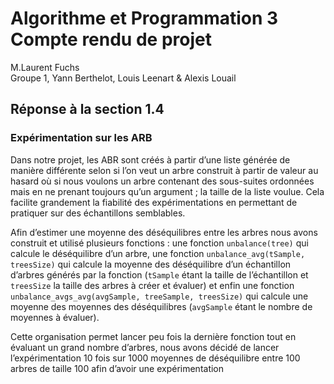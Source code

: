 # Algorithme et Programmation 3 </br> Compte rendu de projet

M.Laurent Fuchs</br>
Groupe 1, Yann Berthelot, Louis Leenart & Alexis Louail

## Réponse à la section 1.4

### Expérimentation sur les ARB

Dans notre projet, les ABR sont créés à partir d’une liste générée de manière différente selon si l’on veut un arbre construit à partir de valeur au hasard où si nous voulons un arbre contenant des sous-suites ordonnées mais en ne prenant toujours qu’un argument ; la taille de la liste voulue. Cela facilite grandement la fiabilité des expérimentations en permettant de pratiquer sur des échantillons semblables.

Afin d’estimer une moyenne des déséquilibres entre les arbres nous avons construit et utilisé plusieurs fonctions : une fonction `unbalance(tree)` qui calcule le déséquilibre d’un arbre, une fonction `unbalance_avg(tSample, treesSize)` qui calcule la moyenne des déséquilibre d’un échantillon d’arbres générés par la fonction (`tSample` étant la taille de l’échantillon et `treesSize` la taille des arbres à créer et évaluer) et enfin une fonction `unbalance_avgs_avg(avgSample, treeSample, treesSize)` qui calcule une moyenne des moyennes des déséquilibres (`avgSample` étant le nombre de moyennes à évaluer).

Cette organisation permet lancer peu fois la dernière fonction tout en évaluant un grand nombre d’arbres, nous avons décidé de lancer l’expérimentation 10 fois sur 1000 moyennes de déséquilibre entre 100 arbres de taille 100 afin d’avoir une expérimentation
